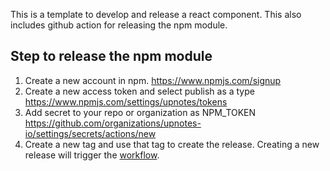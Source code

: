 This is a template to develop and release a react component. This also includes github action for releasing the npm module.

## Step to release the npm module
1. Create a new account in npm.
   https://www.npmjs.com/signup
2. Create a new access token and select publish as a type
   https://www.npmjs.com/settings/upnotes/tokens
3. Add secret to your repo or organization as NPM_TOKEN
   https://github.com/organizations/upnotes-io/settings/secrets/actions/new
4. Create a new tag and use that tag to create the release. Creating a new release will trigger the [workflow](https://github.com/upnotes-io/react-component-template/blob/main/.github/workflows/npm-publish.yml). 

